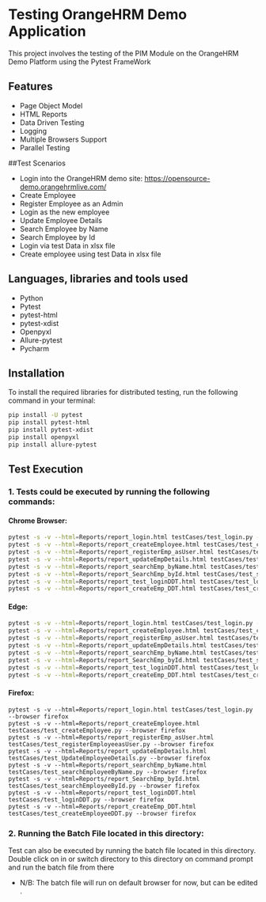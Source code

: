 # Testing OrangeHRM Demo Application
This project involves the testing of the PIM Module on the OrangeHRM Demo Platform using the Pytest FrameWork

## Features
- Page Object Model
- HTML Reports
- Data Driven Testing
- Logging
- Multiple Browsers Support
- Parallel Testing

##Test Scenarios
- Login into the OrangeHRM demo site: https://opensource-demo.orangehrmlive.com/
- Create Employee
- Register Employee as an Admin
- Login as the new employee
- Update Employee Details
- Search Employee by Name
- Search Employee by Id
- Login via test Data in xlsx file
- Create employee using test Data in xlsx file

## Languages, libraries and tools used
- Python
- Pytest
- pytest-html
- pytest-xdist
- Openpyxl
- Allure-pytest
- Pycharm

## Installation
To install the required libraries for distributed testing, run the following command in your terminal:
```bash
pip install -U pytest
pip install pytest-html
pip install pytest-xdist
pip install openpyxl
pip install allure-pytest
```

## Test Execution
### 1. Tests could be executed by running the following commands:
#### Chrome Browser:
```bash
pytest -s -v --html=Reports/report_login.html testCases/test_login.py --browser chrome
pytest -s -v --html=Reports/report_createEmployee.html testCases/test_createEmployee.py --browser chrome
pytest -s -v --html=Reports/report_registerEmp_asUser.html testCases/test_registerEmployeeasUser.py --browser chrome
pytest -s -v --html=Reports/report_updateEmpDetails.html testCases/test_UpdateEmployeeDetails.py --browser chrome
pytest -s -v --html=Reports/report_searchEmp_byName.html testCases/test_searchEmployeeByName.py --browser chrome
pytest -s -v --html=Reports/report_SearchEmp_byId.html testCases/test_searchEmployeeById.py --browser chrome
pytest -s -v --html=Reports/report_test_loginDDT.html testCases/test_loginDDT.py --browser chrome
pytest -s -v --html=Reports/report_createEmp_DDT.html testCases/test_createEmployeeDDT.py --browser chrome
```
#### Edge: 
```bash
pytest -s -v --html=Reports/report_login.html testCases/test_login.py --browser edge
pytest -s -v --html=Reports/report_createEmployee.html testCases/test_createEmployee.py --browser edge
pytest -s -v --html=Reports/report_registerEmp_asUser.html testCases/test_registerEmployeeasUser.py --browser edge
pytest -s -v --html=Reports/report_updateEmpDetails.html testCases/test_UpdateEmployeeDetails.py --browser edge
pytest -s -v --html=Reports/report_searchEmp_byName.html testCases/test_searchEmployeeByName.py --browser edge
pytest -s -v --html=Reports/report_SearchEmp_byId.html testCases/test_searchEmployeeById.py --browser edge
pytest -s -v --html=Reports/report_test_loginDDT.html testCases/test_loginDDT.py --browser edge
pytest -s -v --html=Reports/report_createEmp_DDT.html testCases/test_createEmployeeDDT.py --browser edge
```
#### Firefox: 
```
pytest -s -v --html=Reports/report_login.html testCases/test_login.py --browser firefox
pytest -s -v --html=Reports/report_createEmployee.html testCases/test_createEmployee.py --browser firefox
pytest -s -v --html=Reports/report_registerEmp_asUser.html testCases/test_registerEmployeeasUser.py --browser firefox
pytest -s -v --html=Reports/report_updateEmpDetails.html testCases/test_UpdateEmployeeDetails.py --browser firefox
pytest -s -v --html=Reports/report_searchEmp_byName.html testCases/test_searchEmployeeByName.py --browser firefox
pytest -s -v --html=Reports/report_SearchEmp_byId.html testCases/test_searchEmployeeById.py --browser firefox
pytest -s -v --html=Reports/report_test_loginDDT.html testCases/test_loginDDT.py --browser firefox
pytest -s -v --html=Reports/report_createEmp_DDT.html testCases/test_createEmployeeDDT.py --browser firefox
```
### 2. Running the Batch File located in this directory:
   Test can also be executed by running the batch file located in this directory.
   Double click on in or switch directory to this directory on command prompt and run the batch file from there
   - N/B: The batch file will run on default browser for now, but can be edited .
   



